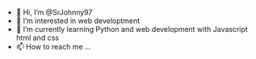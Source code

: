 - 👋 Hi, I’m @SrJohnny97
- 👀 I’m interested in web developtment
- 🌱 I’m currently learning Python and web development with Javascript html and css
- 📫 How to reach me ...

<!---
SrJohnny97/SrJohnny97 is a ✨ special ✨ repository because its `README.md` (this file) appears on your GitHub profile.
You can click the Preview link to take a look at your changes.
--->
